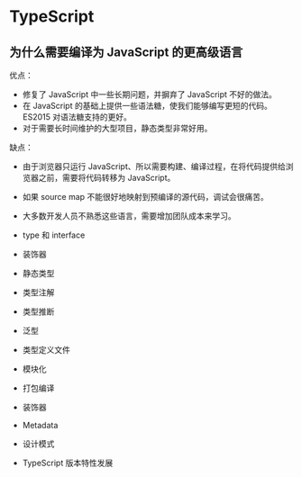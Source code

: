 # TypeScript

## 为什么需要编译为 JavaScript 的更高级语言

优点：

- 修复了 JavaScript 中一些长期问题，并摒弃了 JavaScript 不好的做法。
- 在 JavaScript 的基础上提供一些语法糖，使我们能够编写更短的代码。ES2015 对语法糖支持的更好。
- 对于需要长时间维护的大型项目，静态类型非常好用。

缺点：

- 由于浏览器只运行 JavaScript、所以需要构建、编译过程，在将代码提供给浏览器之前，需要将代码转移为 JavaScript。
- 如果 source map 不能很好地映射到预编译的源代码，调试会很痛苦。
- 大多数开发人员不熟悉这些语言，需要增加团队成本来学习。



- type 和 interface
- 装饰器
- 静态类型
- 类型注解
- 类型推断
- 泛型
- 类型定义文件
- 模块化
- 打包编译
- 装饰器
- Metadata
- 设计模式
- TypeScript 版本特性发展

